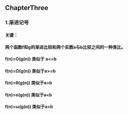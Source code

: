 ## ChapterThree

### 1.渐进记号

#### 关键：

#### 两个函数f和g的渐进比较和两个实数a与b比较之间的一种类比。

#### f(n)=O(g(n))   类似于 a<=b

#### f(n)=Ω(g(n))   类似于a>=b

#### f(n)=θ(g(n))    类似于a=b

#### f(n)=o(g(n))    类似于a<b

#### f(n)=ω(g(n))   类似于a>b


